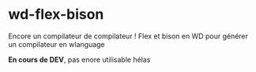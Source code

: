 # wd-flex-bison
Encore un compilateur de compilateur ! Flex et bison en WD pour générer un compilateur en wlanguage

**En cours de DEV**, pas enore utilisable hélas
